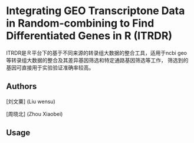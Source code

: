Integrating GEO Transcriptone Data in Random-combining to Find Differentiated Genes in R (ITRDR)
==========
ITRDR是Ｒ平台下的基于不同来源的转录组大数据的整合工具，适用于ncbi geo等转录组大数据的整合及其差异基因筛选和特定通路基因筛选等工作，
筛选到的基因可直接用于实验验证准确率较高。

## Authors

[刘文粟] (Liu wensu)

[周晓北] (Zhou Xiaobei)



## Usage

```r

```